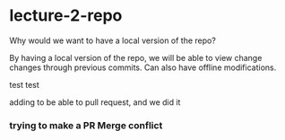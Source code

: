 # lecture-2-repo

Why would we want to have a local version of the repo?

By having a local version of the repo, we will be able to view change changes through previous commits. 
Can also have offline modifications. 

test test

adding to be able to pull request, and we did it 

### trying to make a PR Merge conflict 
